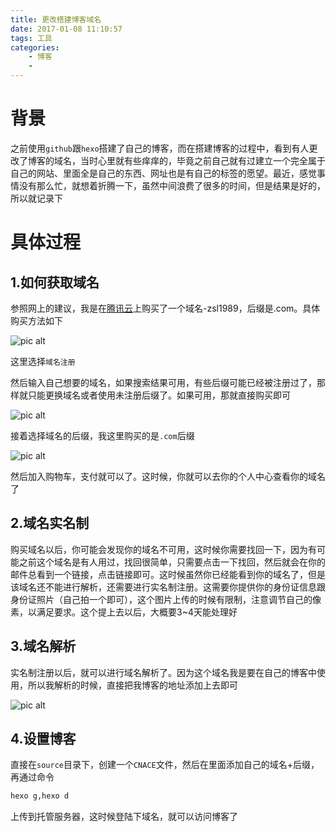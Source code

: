 ```yaml
---
title: 更改搭建博客域名
date: 2017-01-08 11:10:57
tags: 工具
categories:
    - 博客
    - 
---
```



# 背景
之前使用`github`跟`hexo`搭建了自己的博客，而在搭建博客的过程中，看到有人更改了博客的域名，当时心里就有些痒痒的，毕竟之前自己就有过建立一个完全属于自己的网站、里面全是自己的东西、网址也是有自己的标签的愿望。最近，感觉事情没有那么忙，就想着折腾一下，虽然中间浪费了很多的时间，但是结果是好的，所以就记录下

# 具体过程

## 1.如何获取域名

参照网上的建议，我是在[腾讯云](https://www.qcloud.com/)上购买了一个域名-zsl1989，后缀是.com。具体购买方法如下

![pic alt](https://github.com/zsl-github/blog/raw/master/source/picture/yuming_zhuce_1.png)

这里选择`域名注册`

然后输入自己想要的域名，如果搜索结果可用，有些后缀可能已经被注册过了，那样就只能更换域名或者使用未注册后缀了。如果可用，那就直接购买即可

![pic alt](https://github.com/zsl-github/blog/raw/master/source/picture/yuming_sousuo_1.png)

接着选择域名的后缀，我这里购买的是`.com`后缀

![pic alt](https://github.com/zsl-github/blog/raw/master/source/picture/yuming_jieguo_1.png)

然后加入购物车，支付就可以了。这时候，你就可以去你的个人中心查看你的域名了

## 2.域名实名制

购买域名以后，你可能会发现你的域名不可用，这时候你需要找回一下，因为有可能之前这个域名是有人用过，找回很简单，只需要点击一下找回，然后就会在你的邮件总看到一个链接，点击链接即可。这时候虽然你已经能看到你的域名了，但是该域名还不能进行解析，还需要进行实名制注册。这需要你提供你的身份证信息跟身份证照片（自己拍一个即可），这个图片上传的时候有限制，注意调节自己的像素，以满足要求。这个提上去以后，大概要3~4天能处理好

## 3.域名解析

实名制注册以后，就可以进行域名解析了。因为这个域名我是要在自己的博客中使用，所以我解析的时候，直接把我博客的地址添加上去即可

![pic alt](https://github.com/zsl-github/blog/raw/master/source/picture/yuming_jiexi_1.png)

## 4.设置博客

直接在`source`目录下，创建一个`CNACE`文件，然后在里面添加自己的域名+后缀，再通过命令　

```bash
hexo g,hexo d
```
上传到托管服务器，这时候登陆下域名，就可以访问博客了



